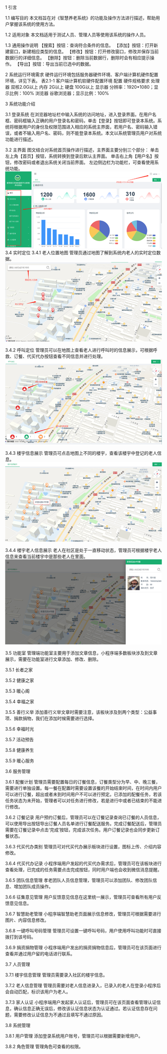1 引言

1.1 编写目的
本文档旨在对《智慧养老系统》的功能及操作方法进行描述，帮助用户掌握该系统的使用方法。

1.2 适用对象
本文档适用于测试人员、管理人员等使用该系统的操作人员。

1.3 通用操作说明
【搜索】按钮：查询符合条件的信息。
【添加】按钮：打开新建窗口，新建相应类型的信息。
【修改】按钮：打开修改窗口，修改并保存当前数据行的详细信息。
【删除】按钮：删除当前数据行，删除时会有相应提示操作。
【导出】按钮：导出当前已选中的数据。

2 系统运行环境需求
硬件运行环境包括服务器硬件环境、客户端计算机硬件配置环境，详见下表。
表2.1-1 客户端计算机软硬件配置环境
配置	硬件规格要求
处理器	双核2.0G以上
内存	2G以上
硬盘	100G以上
显示器	分辨率：1920*1080；显示比例：100%
浏览器	谷歌浏览器；显示比例：100%

3 系统功能介绍

3.1 登录系统
在浏览器地址栏中输入系统的访问地址，进入登录界面。在用户名框、密码框输入正确的用户登录名和密码，单击【登录】按钮即可登录本系统。系统将根据用户的身份及权限范围进入相应的系统主界面，若用户名、密码输入错误，或者不输入用户名、密码，则不能登录本系统。本文以系统管理员用户对系统功能进行描述。

3.2 主界面 
图文结合对系统首页操作进行描述，主界面主要分别三个部分：
单击左上角【首页】按钮，系统转换到登录后默认主界面。
单击右上角【用户名】按钮，修改密码或者退出系统关闭当前界面。
左边侧边栏为功能栏，可查看使用系统功能。
 ![输入图片说明](img/image.png)
3.4 实时定位
3.4.1 老人位置地图
管理员通过地图了解到系统内老人的实时定位数据。
 ![输入图片说明](img/image1.png)
 
3.4.2 呼叫定位
管理员可以在地图上查看老人进行呼叫时的信息展示，可根据呼救、订餐、代买代办按钮查看不同信息并进行处理。
 ![输入图片说明](img/image2.png)
 
3.4.3 楼宇信息展示
管理员可点击地图上不同的楼宇，查看该楼宇中登记的老人信息。
 ![输入图片说明](img/image3.png)
 
3.4.4 楼宇老人信息展示
老人在社区是处于一直移动状态，管理员可根据楼宇老人信息来查看当前楼宇中是那些老人在里面。
 ![输入图片说明](img/image4.png)
 
3.5 功能室
管理端功能室主要用于添加文章信息，小程序端多数板块涉及到文章展示，需要在功能室进行文章添加、修改、删除。
 
3.5.1 长者之家
 
 
3.5.2 健康之家
 
 
3.5.3 暖心阁
 
 
3.5.4 幸福之家
 
 
3.5.5 善行义举
添加善行义举文章时需要注意，该板块涉及到两个类型：公益事项、捐款捐物，我们在添加时候需要进行选择。
 
 
3.5.6 幸福时光
 
 
3.5.7 活动预告
 
 
3.5.8 健康养生
 
 
3.5.9 暖心服务
 
 

3.6 服务管理

3.6.1 配餐计划
管理员需要配置每日的订餐信息，订餐类型分为早、中、晚三餐，需要进行单独设置。每一餐在配置时需要设置该餐的开始结束时间，在时间内用户可以进行订餐，超出或者未到时间用户不可以进行预定。已添加的配餐任务，若该任务状态为未开始，管理者可以对任务进行修改，若是进行中或者已结束的不能进行修改。
 
 
3.6.2 订餐记录
用户预约订餐后，管理员可以在订餐记录查询已订餐的人员信息，可以使用导出按钮导出订餐人员名单进行订餐配送服务。完成订餐配送后，管理员需要在订餐记录中点击‘完成’按钮，完成该次任务。用户订餐记录也会同步更新订餐状态。
 
3.6.3 代买代办类别
管理员可对代买代办展示板块进行设置，图标上传、介绍内容修改。
 
3.6.4 代买代办记录
小程序端用户发起的代买代办需求后，管理员可在该板块进行查看处理，已完成的任务需要点击完成按钮，同时用户端也会收到微信消息提醒。
 
3.6.5 团队信息管理
孝老团队人员信息管理，管理员可以添加团队、修改团队信息、增加团队成员操作。
 
 
 
 
 
3.6.6 征集意见管理
用户反馈意见信息在这里统一展示，管理员可查看所有用户反馈意见信息。
 
3.6.7 智慧助老管理
小程序端智慧助老页面展示信息修改，管理员可根据需要进行图片、内容信息修改。
 
3.6.8 一键呼叫号码管理
管理员可设置一键呼叫号码，用户使用呼叫功能时可直接拨打到该号码。
 
3.6.9 捐资捐物管理
小程序端用户发出的捐资捐物信息后，管理员可在该页面进行查看并通过用户留的电话进行联系。
 
3.7 人员管理

3.7.1 楼宇信息管理
管理员需要录入社区的楼宇信息。
 
 
3.7.2 老人信息管理
管理员需要对老人信息进录入，已录入的老人在登录小程序后会自动匹配，标识该用户为老人。
 
 
3.7.3 家人认证
小程序端用户发起家人认证后，管理员可在该页面查看管理认证信息，确认信息正确无误后，修改该认证信息状态为认证通过。若认证信息存在问题，需要修改认证信息为不通过且填写不通过原因。
 
 
3.8 系统管理

3.8.1 用户管理
添加登录系统用户账号，管理员可以根据需要新增用户。
 
 
3.8.2 角色管理
管理角色可查看的权限。
 

